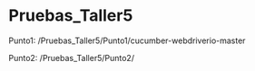 # Pruebas_Taller5

Punto1: /Pruebas_Taller5/Punto1/cucumber-webdriverio-master

Punto2: /Pruebas_Taller5/Punto2/
